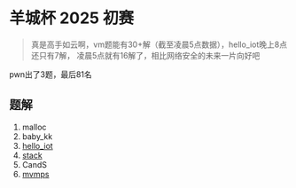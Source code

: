 # 羊城杯 2025 初赛

> 真是高手如云啊，vm题能有30+解（截至凌晨5点数据），hello_iot晚上8点还只有7解，
> 凌晨5点就有16解了，相比网络安全的未来一片向好吧

pwn出了3题，最后81名

## 题解

1. malloc
2. baby_kk
3. [hello_iot](hello_iot.md)
4. [stack](stack.md)
5. CandS
6. [mvmps](mvmps.md)
